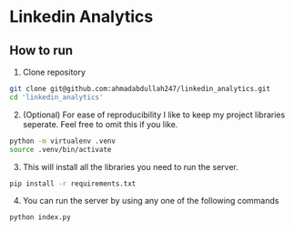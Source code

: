 # Linkedin Analytics

## How to run
1. Clone repository
```bash
git clone git@github.com:ahmadabdullah247/linkedin_analytics.git
cd 'linkedin_analytics'
```
2. (Optional) For ease of reproducibility I like to keep my project libraries seperate. Feel free to omit this if you like. 
```bash
python -m virtualenv .venv
source .venv/bin/activate
```
3. This will install all the libraries you need to run the server.
```bash
pip install -r requirements.txt
```
4. You can run the server by using any one of the following commands
```bash
python index.py
```
